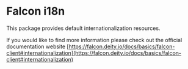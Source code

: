 # Falcon i18n

This package provides default internationalization resources.

If you would like to find more information please check out the official documentation website [https://falcon.deity.io/docs/basics/falcon-client#internationalization](https://falcon.deity.io/docs/basics/falcon-client#internationalization)

